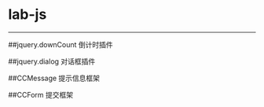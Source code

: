 # lab-js

----------

##jquery.downCount
倒计时插件

##jquery.dialog
对话框插件

##CCMessage
提示信息框架

##CCForm
提交框架
